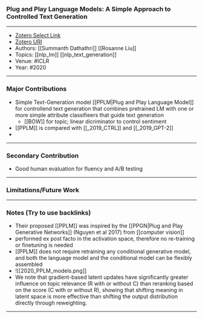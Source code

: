### Plug and Play Language Models: A Simple Approach to Controlled Text Generation
---
- [Zotero Select Link](zotero://select/groups/2480461/items/YHPCJZZ8)
- [Zotero URI](https://www.zotero.org/groups/2480461/items/YHPCJZZ8)
- Authors: [[Summanth Dathathri]] [[Rosanne Liu]]
- Topics: [[nlp_lm]] [[nlp_text_generation]]
- Venue: #ICLR
- Year: #2020
---
### Major Contributions
- Simple Text-Generation model [[PPLM|Plug and Play Language Model]] for controllend text generation that combines pretrained LM with one or more simple attribute classifieers that guide text generation
	- [[BOW]] for topic; linear dicriminator to control sentiment
- [[PPLM]] is compared with [[_2019_CTRL]] and [[_2019_GPT-2]]
- 
---
### Secondary Contribution
- Good human evaluation for fluency and A/B testing
---
### Limitations/Future Work
---
### Notes (Try to use backlinks)
- Their proposed [[PPLM]] was inspired by the [[PPGN|Plug and Play Generative Networks]] (Nguyen et al 2017) from [[computer vision]]
- performed ex post facto in the activation space, therefore no re-training or finetuning is needed
- [[PPLM]] does not require retraining any conditional generative model, and both the language model and the conditional model can be flexibly assembled
- ![[2020_PPLM_models.png]]
- We note that gradient-based latent updates have significantly greater influence on topic relevance (R with or without C) than reranking based on the score (C with or without R), showing that shifting meaning in latent space is more effective than shifting the output distribution directly through reweighting.
---
